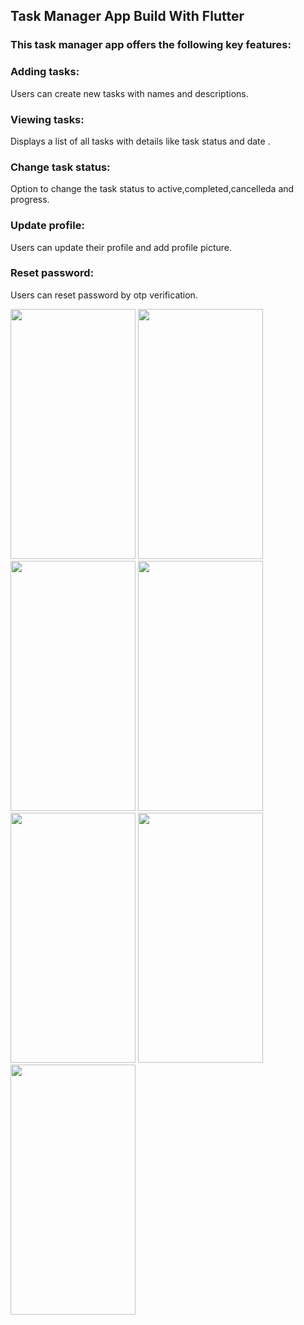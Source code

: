 ## Task Manager App Build With Flutter

### This task manager app offers the following key features:
### Adding tasks:
Users can create new tasks with names and descriptions.
### Viewing tasks:
Displays a list of all tasks with details like task status and date .
### Change task status:
Option to change the task status to active,completed,cancelleda and progress.
### Update profile:
Users can update their profile and add profile picture.
### Reset password:
Users can reset password by otp verification.
<br/>

<img src="https://github.com/devruhulamin/task_manager_app_/assets/142089324/9891545f-78de-4d72-8f8a-09ed18155305" width="200" height="400" />
<img src="https://github.com/devruhulamin/task_manager_app_/assets/142089324/32081c60-ab73-4c24-beb6-72539e460a4b" width="200" height="400" />
<img src="https://github.com/devruhulamin/task_manager_app_/assets/142089324/521d9960-9767-417f-858e-f869bf1aa190" width="200" height="400" />
<img src="https://github.com/devruhulamin/task_manager_app_/assets/142089324/6702098a-98c0-4f7f-a9a9-76098acbabe6" width="200" height="400" />
<img src="https://github.com/devruhulamin/task_manager_app_/assets/142089324/473c3196-64d0-4c22-98af-48b75ad2a160" width="200" height="400" />
<img src="https://github.com/devruhulamin/task_manager_app_/assets/142089324/0ecee74c-649e-464d-8ca5-e24063b6a35f" width="200" height="400" />
<img src="https://github.com/devruhulamin/task_manager_app_/assets/142089324/c1f9c10a-d896-4082-9c16-cfdff21bcd88" width="200" height="400" />


